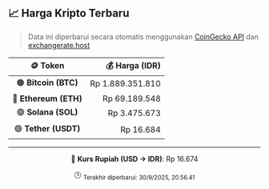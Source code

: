 

<!-- HARGA_KRIPTO -->
## 📈 Harga Kripto Terbaru

> Data ini diperbarui secara otomatis menggunakan [CoinGecko API](https://www.coingecko.com/) dan [exchangerate.host](https://exchangerate.host/)

<div align="center">

| 🪙 Token | 💰 Harga (IDR) |
|:------:|---------------:|
| 🟠 **Bitcoin (BTC)**   | Rp 1.889.351.810 |
| 🔵 **Ethereum (ETH)**  | Rp 69.189.548 |
| 🟣 **Solana (SOL)**    | Rp 3.475.673 |
| 🟢 **Tether (USDT)**   | Rp 16.684 |

---

💱 **Kurs Rupiah (USD → IDR)**: Rp 16.674

🕒 <sub>Terakhir diperbarui: 30/9/2025, 20.56.41</sub>

</div>
<!-- /HARGA_KRIPTO -->
